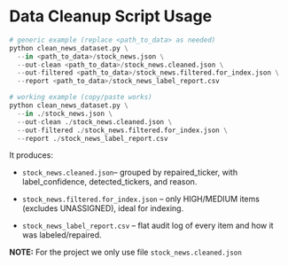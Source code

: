 # Data Cleanup Script Usage

```python
# generic example (replace <path_to_data> as needed)
python clean_news_dataset.py \
  --in <path_to_data>/stock_news.json \
  --out-clean <path_to_data>/stock_news.cleaned.json \
  --out-filtered <path_to_data>/stock_news.filtered.for_index.json \
  --report <path_to_data>/stock_news_label_report.csv
```

```python
# working example (copy/paste works)
python clean_news_dataset.py \
  --in ./stock_news.json \
  --out-clean ./stock_news.cleaned.json \
  --out-filtered ./stock_news.filtered.for_index.json \
  --report ./stock_news_label_report.csv
```

It produces:

- `stock_news.cleaned.json`– grouped by repaired_ticker, with label_confidence, detected_tickers, and reason.

- `stock_news.filtered.for_index.json` – only HIGH/MEDIUM items (excludes UNASSIGNED), ideal for indexing.

- `stock_news_label_report.csv` – flat audit log of every item and how it was labeled/repaired.


**NOTE:** For the project we only use file `stock_news.cleaned.json`